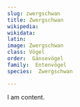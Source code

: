 ```yaml
---
slug: zwergschwan
title: Zwergschwan
wikipedia: 
wikidata: 
latin:
image: Zwergschwan
class: Vögel
order:  Gänsevögel
family:  Entenvögel 
species:  Zwergschwan

---
```


I am content.

